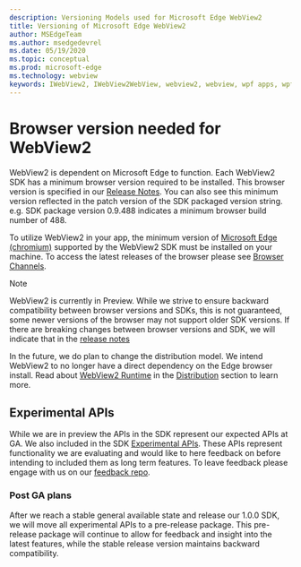 ```yaml
---
description: Versioning Models used for Microsoft Edge WebView2
title: Versioning of Microsoft Edge WebView2
author: MSEdgeTeam
ms.author: msedgedevrel
ms.date: 05/19/2020
ms.topic: conceptual
ms.prod: microsoft-edge
ms.technology: webview
keywords: IWebView2, IWebView2WebView, webview2, webview, wpf apps, wpf, edge, ICoreWebView2, ICoreWebView2Host, browser control, edge html
---
```


# Browser version needed for WebView2

WebView2 is dependent on Microsoft Edge to function. Each WebView2 SDK has a minimum browser version required to be installed. This browser version is specified in our [Release Notes](../releasenotes.md). You can also see this minimum version reflected in the patch version of the SDK packaged version string. e.g. SDK package version 0.9.488 indicates a minimum browser build number of 488.

To utilize WebView2 in your app, the minimum version of [Microsoft Edge (chromium)]() supported by the WebView2 SDK must be installed on your machine. To access the latest releases of the browser please see [Browser Channels](https://docs.microsoft.com/deployedge/microsoft-edge-channels).

> [!NOTE]
> WebView2 is currently in Preview. While we strive to ensure backward compatibility between browser versions and SDKs, this is not guaranteed, some newer versions of the browser may not support older SDK versions. If there are breaking changes between browser versions and SDK, we will indicate that in the [release notes](../releasenotes.md) 

In the future, we do plan to change the distribution model. We intend WebView2 to no longer have a direct dependency on the Edge browser install. Read about [WebView2 Runtime]() in the [Distribution]() section to learn more.

## Experimental APIs

While we are in preview the APIs in the SDK represent our expected APIs at GA. We also included in the SDK [Experimental APIs](../reference/win32/0-9-488-reference-webview2.md#experimental). These APIs represent functionality we are evaluating and would like to here feedback on before intending to included them as long term features. To leave feedback please engage with us on our [feedback repo](https://aka.ms/webviewfeedback).

### Post GA plans

After we reach a stable general available state and release our 1.0.0 SDK, we will move all experimental APIs to a pre-release package. This pre-release package will continue to allow for feedback and insight into the latest features, while the stable release version maintains backward compatibility. 